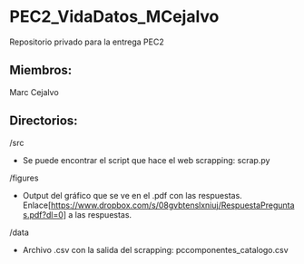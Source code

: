 # PEC2_VidaDatos_MCejalvo
Repositorio privado para la entrega PEC2

## Miembros: 
Marc Cejalvo

## Directorios:

/src
- Se puede encontrar el script que hace el web scrapping:
  scrap.py
  
/figures
- Output del gráfico que se ve en el .pdf con las respuestas. Enlace[https://www.dropbox.com/s/08gvbtenslxniuj/RespuestaPreguntas.pdf?dl=0] a las respuestas. 

/data
- Archivo .csv con la salida del scrapping:
  pccomponentes_catalogo.csv
